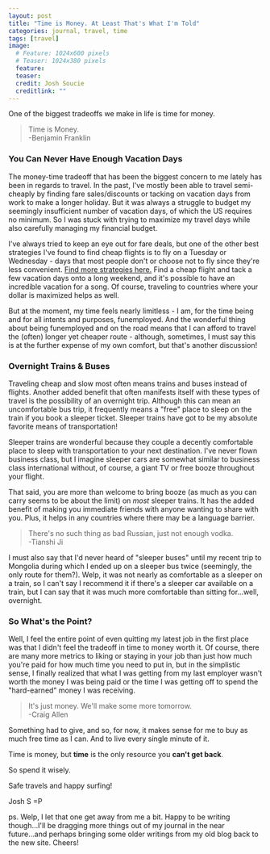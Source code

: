 ```yaml
---
layout: post
title: "Time is Money. At Least That's What I'm Told"
categories: journal, travel, time
tags: [travel]
image:
  # Feature: 1024x600 pixels
  # Teaser: 1024x380 pixels
  feature:
  teaser:
  credit: Josh Soucie
  creditlink: ""
---
```


One of the biggest tradeoffs we make in life is time for money.

> Time is Money.  
> -Benjamin Franklin

### You Can Never Have Enough Vacation Days

The money-time tradeoff that has been the biggest concern to me lately has been in regards to travel. In the past, I've mostly been able to travel semi-cheaply by finding fare sales/discounts or tacking on vacation days from work to make a longer holiday. But it was always a struggle to budget my seemingly insufficient number of vacation days, of which the US requires no minimum. So I was stuck with trying to maximize my travel days while also carefully managing my financial budget.

I've always tried to keep an eye out for fare deals, but one of the other best strategies I've found to find cheap flights is to fly on a Tuesday or Wednesday - days that most people don't or choose not to fly since they're less convenient. [Find more strategies here.](https://qz.com/169299/how-to-avoid-every-common-mistake-when-booking-a-flight/) Find a cheap flight and tack a few vacation days onto a long weekend, and it's possible to have an incredible vacation for a song. Of course, traveling to countries where your dollar is maximized helps as well.

But at the moment, my time feels nearly limitless - I am, for the time being and for all intents and purposes, funemployed. And the wonderful thing about being funemployed and on the road means that I can afford to travel the (often) longer yet cheaper route - although, sometimes, I must say this is at the further expense of my own comfort, but that's another discussion!

### Overnight Trains & Buses

Traveling cheap and slow most often means trains and buses instead of flights. Another added benefit that often manifests itself with these types of travel is the possibility of an overnight trip. Although this can mean an uncomfortable bus trip, it frequently means a "free" place to sleep on the train if you book a sleeper ticket. Sleeper trains have got to be my absolute favorite means of transportation!

Sleeper trains are wonderful because they couple a decently comfortable place to sleep with transportation to your next destination. I've never flown business class, but I imagine sleeper cars are somewhat similar to business class international without, of course, a giant TV or free booze throughout your flight.

That said, you are more than welcome to bring booze (as much as you can carry seems to be about the limit) on *most* sleeper trains. It has the added benefit of making you immediate friends with anyone wanting to share with you. Plus, it helps in any countries where there may be a language barrier.

> There's no such thing as bad Russian, just not enough vodka.  
> -Tianshi Ji

I must also say that I'd never heard of "sleeper buses" until my recent trip to Mongolia during which I ended up on a sleeper bus twice (seemingly, the only route for them?). Welp, it was not nearly as comfortable as a sleeper on a train, so I can't say I recommend it if there's a sleeper car available on a train, but I can say that it was much more comfortable than sitting for...well, overnight.

### So What's the Point?

Well, I feel the entire point of even quitting my latest job in the first place was that I didn't feel the tradeoff in time to money worth it. Of course, there are many more metrics to liking or staying in your job than just how much you're paid for how much time you need to put in, but in the simplistic sense, I finally realized that what I was getting from my last employer wasn't worth the money I was being paid or the time I was getting off to spend the "hard-earned" money I was receiving.

> It's just money. We'll make some more tomorrow.  
> -Craig Allen

Something had to give, and so, for now, it makes sense for me to buy as much free time as I can. And to live every single minute of it.

Time is money, but **time** is the only resource you **can't get back**.

So spend it wisely.

Safe travels and happy surfing!

Josh S =P

ps. Welp, I let that one get away from me a bit. Happy to be writing though...I'll be dragging more things out of my journal in the near future...and perhaps bringing some older writings from my old blog back to the new site. Cheers!
